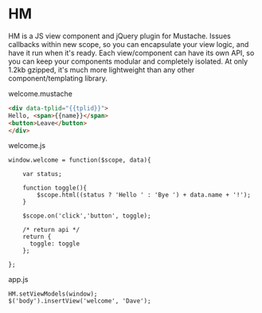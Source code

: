 # HM
HM is a JS view component and jQuery plugin for Mustache. Issues callbacks within new scope, so you can encapsulate your view logic, and have it run when it's ready. Each view/component can have its own API, so you can keep your components modular and completely isolated. At only 1.2kb gzipped, it's much more lightweight than any other component/templating library.

welcome.mustache
```HTML
<div data-tplid="{{tplid}}">
Hello, <span>{{name}}</span>
<button>Leave</button>
</div>
```
welcome.js
```JS
window.welcome = function($scope, data){

    var status;
    
    function toggle(){
        $scope.html((status ? 'Hello ' : 'Bye ') + data.name + '!');
    }
    
    $scope.on('click','button', toggle);
    
    /* return api */
    return {
      toggle: toggle
    };
   
};
```
app.js
```JS
HM.setViewModels(window);
$('body').insertView('welcome', 'Dave');
```


